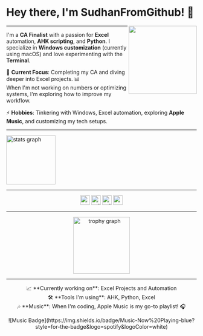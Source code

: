 <h1 align="left">Hey there, I'm SudhanFromGithub! 👋</h1>

<img align="right" height="180" src="https://raw.githubusercontent.com/SudhanFromGithub/Essentials/main/assets/Sudhan_Logo_Design.png" />

---

I'm a **CA Finalist** with a passion for **Excel** automation, **AHK scripting**, and **Python**. I specialize in **Windows customization** (currently using macOS) and love experimenting with the **Terminal**.

🚀 **Current Focus**: Completing my CA and diving deeper into Excel projects. 📊  
When I'm not working on numbers or optimizing systems, I'm exploring how to improve my workflow.

⚡ **Hobbies**: Tinkering with Windows, Excel automation, exploring **Apple Music**, and customizing my tech setups.

---

<div align="left">
  <img src="https://github-readme-stats.vercel.app/api?username=SudhanFromGithub&hide_title=true&show_icons=true&count_private=true&disable_animations=false&theme=tokyonight&locale=en&hide_border=true" height="130" alt="stats graph" />
</div>

---

<div align="center">
  <img src="https://img.shields.io/badge/Excel-217346?logo=microsoft-excel&logoColor=white&style=for-the-badge" height="25" alt="excel logo" />
  <img src="https://img.shields.io/badge/AutoHotkey-8B0000?logo=autohotkey&logoColor=white&style=for-the-badge" height="25" alt="autohotkey logo" />
  <img src="https://img.shields.io/badge/Python-3776AB?logo=python&logoColor=white&style=for-the-badge" height="25" alt="python logo" />
  <img src="https://img.shields.io/badge/MacOS-000000?logo=apple&logoColor=white&style=for-the-badge" height="25" alt="macos logo" />
</div>

---

<div align="center">
  <img src="https://github-profile-trophy.vercel.app?username=SudhanFromGithub&theme=tokyonight&column=7&row=1&margin-w=2&no-frame=true&no-bg=false&margin-h=0" height="150" alt="trophy graph" />
</div>

---

<p align="center">
  📈 **Currently working on**: Excel Projects and Automation<br>
  🛠️ **Tools I'm using**: AHK, Python, Excel<br>
  🎶 **Music**: When I'm coding, Apple Music is my go-to playlist! 🎧
</p>

<p align="center">
  ![Music Badge](https://img.shields.io/badge/Music-Now%20Playing-blue?style=for-the-badge&logo=spotify&logoColor=white)
</p>


